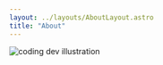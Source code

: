 ```yaml
---
layout: ../layouts/AboutLayout.astro
title: "About"
---
```




<div>
  <img src="/assets/dev.svg" class="sm:w-1/2 mx-auto" alt="coding dev illustration">
</div>



